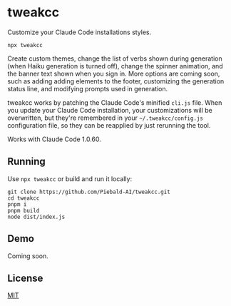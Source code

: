 # tweakcc

Customize your Claude Code installations styles.

```
npx tweakcc
```

Create custom themes, change the list of verbs shown during generation (when Haiku generation is turned off), change the spinner animation, and the banner text shown when you sign in.  More options are coming soon, such as adding adding elements to the footer, customizing the generation status line, and modifying prompts used in generation.

tweakcc works by patching the Claude Code's minified `cli.js` file.  When you update your Claude Code installation, your customizations will be overwritten, but they're remembered in your `~/.tweakcc/config.js` configuration file, so they can be reapplied by just rerunning the tool.

Works with Claude Code 1.0.60.

## Running

Use `npx tweakcc` or build and run it locally:

```
git clone https://github.com/Piebald-AI/tweakcc.git
cd tweakcc
pnpm i
pnpm build
node dist/index.js
```

## Demo

Coming soon.

## License

[MIT](./LICENSE)
